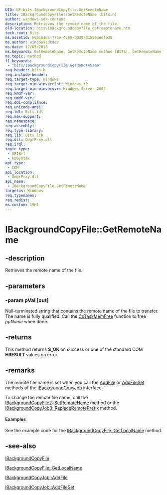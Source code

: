 ```yaml
---
UID: NF:bits.IBackgroundCopyFile.GetRemoteName
title: IBackgroundCopyFile::GetRemoteName (bits.h)
author: windows-sdk-content
description: Retrieves the remote name of the file.
old-location: bits\ibackgroundcopyfile_getremotename.htm
tech.root: Bits
ms.assetid: b6b1b1dc-776e-4369-bd39-d159e4edfe38
ms.author: windowssdkdev
ms.date: 12/05/2018
ms.keywords: GetRemoteName, GetRemoteName method [BITS], GetRemoteName method [BITS],IBackgroundCopyFile interface, IBackgroundCopyFile interface [BITS],GetRemoteName method, IBackgroundCopyFile.GetRemoteName, IBackgroundCopyFile::GetRemoteName, _drz_ibackgroundcopyfile_getremotename, bits.ibackgroundcopyfile_getremotename, bits/IBackgroundCopyFile::GetRemoteName
ms.topic: method
f1_keywords: 
 - "bits/IBackgroundCopyFile.GetRemoteName"
req.header: bits.h
req.include-header: 
req.target-type: Windows
req.target-min-winverclnt: Windows XP
req.target-min-winversvr: Windows Server 2003
req.kmdf-ver: 
req.umdf-ver: 
req.ddi-compliance: 
req.unicode-ansi: 
req.idl: Bits.idl
req.max-support: 
req.namespace: 
req.assembly: 
req.type-library: 
req.lib: Bits.lib
req.dll: QmgrPrxy.dll
req.irql: 
topic_type:
 - APIRef
 - kbSyntax
api_type:
 - COM
api_location:
 - QmgrPrxy.dll
api_name:
 - IBackgroundCopyFile.GetRemoteName
targetos: Windows
req.typenames: 
req.redist: 
ms.custom: 19H1
---
```


# IBackgroundCopyFile::GetRemoteName


## -description


Retrieves the remote name of the file.


## -parameters




### -param pVal [out]

Null-terminated string that contains the remote name of the file to transfer. The name is fully qualified. Call the 
<a href="https://docs.microsoft.com/windows/desktop/api/combaseapi/nf-combaseapi-cotaskmemfree">CoTaskMemFree</a> function to free <i>ppName</i> when done.


## -returns



This method returns <b>S_OK</b> on success or one of the standard COM <b>HRESULT</b> values on error.




## -remarks



The remote file name is set when you call the 
<a href="https://docs.microsoft.com/windows/desktop/api/bits/nf-bits-ibackgroundcopyjob-addfile">AddFile</a> or 
<a href="https://docs.microsoft.com/windows/desktop/api/bits/nf-bits-ibackgroundcopyjob-addfileset">AddFileSet</a> methods of the 
<a href="https://docs.microsoft.com/windows/desktop/api/bits/nn-bits-ibackgroundcopyjob">IBackgroundCopyJob</a> interface.

To change the remote file name, call the <a href="https://docs.microsoft.com/windows/desktop/api/bits2_0/nf-bits2_0-ibackgroundcopyfile2-setremotename">IBackgroundCopyFile2::SetRemoteName</a> method or the <a href="https://docs.microsoft.com/windows/desktop/api/bits2_0/nf-bits2_0-ibackgroundcopyjob3-replaceremoteprefix">IBackgroundCopyJob3::ReplaceRemotePrefix</a> method.


#### Examples

See the example code for the 
<a href="https://docs.microsoft.com/windows/desktop/api/bits/nf-bits-ibackgroundcopyfile-getlocalname">IBackgroundCopyFile::GetLocalName</a> method.

<div class="code"></div>



## -see-also




<a href="https://docs.microsoft.com/windows/desktop/api/bits/nn-bits-ibackgroundcopyfile">IBackgroundCopyFile</a>



<a href="https://docs.microsoft.com/windows/desktop/api/bits/nf-bits-ibackgroundcopyfile-getlocalname">IBackgroundCopyFile::GetLocalName</a>



<a href="https://docs.microsoft.com/windows/desktop/api/bits/nf-bits-ibackgroundcopyjob-addfile">IBackgroundCopyJob::AddFile</a>



<a href="https://docs.microsoft.com/windows/desktop/api/bits/nf-bits-ibackgroundcopyjob-addfileset">IBackgroundCopyJob::AddFileSet</a>
 

 

